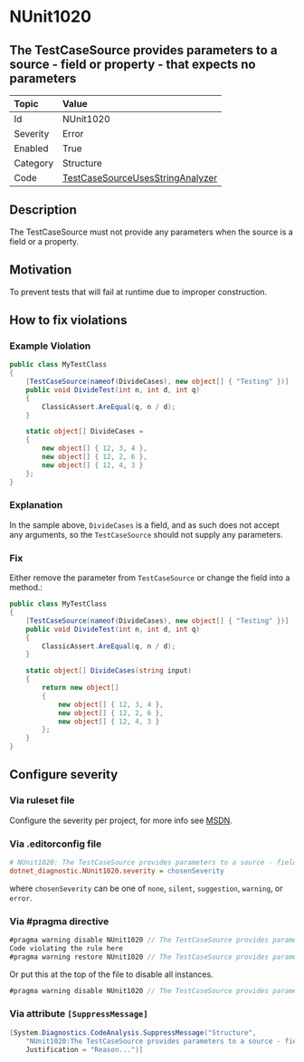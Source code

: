 # NUnit1020

## The TestCaseSource provides parameters to a source - field or property - that expects no parameters

| Topic    | Value
| :--      | :--
| Id       | NUnit1020
| Severity | Error
| Enabled  | True
| Category | Structure
| Code     | [TestCaseSourceUsesStringAnalyzer](https://github.com/nunit/nunit.analyzers/blob/4.9.2/src/nunit.analyzers/TestCaseSourceUsage/TestCaseSourceUsesStringAnalyzer.cs)

## Description

The TestCaseSource must not provide any parameters when the source is a field or a property.

## Motivation

To prevent tests that will fail at runtime due to improper construction.

## How to fix violations

### Example Violation

```csharp
public class MyTestClass
{
    [TestCaseSource(nameof(DivideCases), new object[] { "Testing" })]
    public void DivideTest(int n, int d, int q)
    {
        ClassicAssert.AreEqual(q, n / d);
    }

    static object[] DivideCases =
    {
        new object[] { 12, 3, 4 },
        new object[] { 12, 2, 6 },
        new object[] { 12, 4, 3 }
    };
}
```

### Explanation

In the sample above, `DivideCases` is a field, and as such does not accept any arguments, so the `TestCaseSource` should
not supply any parameters.

### Fix

Either remove the parameter from `TestCaseSource` or change the field into a method.:

```csharp
public class MyTestClass
{
    [TestCaseSource(nameof(DivideCases), new object[] { "Testing" })]
    public void DivideTest(int n, int d, int q)
    {
        ClassicAssert.AreEqual(q, n / d);
    }

    static object[] DivideCases(string input)
    {
        return new object[]
        {
            new object[] { 12, 3, 4 },
            new object[] { 12, 2, 6 },
            new object[] { 12, 4, 3 }
        };
    }
}
```

<!-- start generated config severity -->
## Configure severity

### Via ruleset file

Configure the severity per project, for more info see
[MSDN](https://learn.microsoft.com/en-us/visualstudio/code-quality/using-rule-sets-to-group-code-analysis-rules?view=vs-2022).

### Via .editorconfig file

```ini
# NUnit1020: The TestCaseSource provides parameters to a source - field or property - that expects no parameters
dotnet_diagnostic.NUnit1020.severity = chosenSeverity
```

where `chosenSeverity` can be one of `none`, `silent`, `suggestion`, `warning`, or `error`.

### Via #pragma directive

```csharp
#pragma warning disable NUnit1020 // The TestCaseSource provides parameters to a source - field or property - that expects no parameters
Code violating the rule here
#pragma warning restore NUnit1020 // The TestCaseSource provides parameters to a source - field or property - that expects no parameters
```

Or put this at the top of the file to disable all instances.

```csharp
#pragma warning disable NUnit1020 // The TestCaseSource provides parameters to a source - field or property - that expects no parameters
```

### Via attribute `[SuppressMessage]`

```csharp
[System.Diagnostics.CodeAnalysis.SuppressMessage("Structure",
    "NUnit1020:The TestCaseSource provides parameters to a source - field or property - that expects no parameters",
    Justification = "Reason...")]
```
<!-- end generated config severity -->
